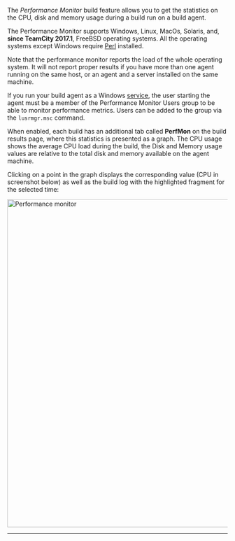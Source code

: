 [//]: # (title: Performance Monitor)
[//]: # (auxiliary-id: Performance Monitor)
The _Performance Monitor_ build feature allows you to get the statistics on the CPU, disk and memory usage during a build run on a build agent. 

The Performance Monitor supports Windows, Linux, MacOs, Solaris, and, __since TeamCity 2017.1__, FreeBSD operating systems. All the operating systems except Windows require [Perl](https://learn.perl.org/installing/) installed.

Note that the performance monitor reports the load of the whole operating system. It will not report proper results if you have more than one agent running on the same host, or an agent and a server installed on the same machine. 

<note>

If you run your build agent as a Windows [service](setting-up-and-running-additional-build-agents.md#Build+Agent+as+a+Windows+Service), the user starting the agent must be a member of the Performance Monitor Users group to be able to monitor performance metrics. Users can be added to the group via the `lusrmgr.msc` command.
</note>

When enabled, each build has an additional tab called __PerfMon__ on the build results page, where this statistics is presented as a graph. The CPU usage shows the average CPU load during the build, the Disk and Memory usage values are relative to the total disk and memory available on the agent machine. 

Clicking on a point in the graph displays the corresponding value (CPU in  screenshot below) as well as the build log with the highlighted fragment for the selected time:

<img src="performance-monitor.png" width="750" alt="Performance monitor"/>

__ __